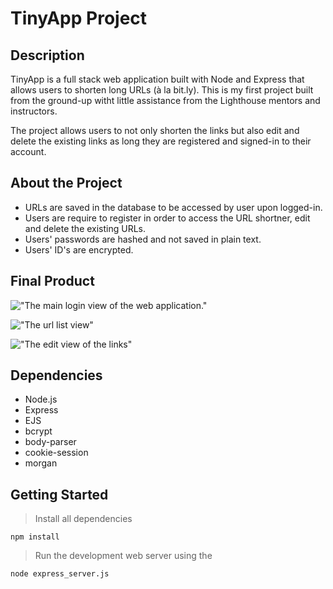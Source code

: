 # TinyApp Project

## Description
TinyApp is a full stack web application built with Node and Express that allows users to shorten long URLs (à la bit.ly). This is my first project built from the ground-up witht little assistance from the Lighthouse mentors and instructors.

The project allows users to not only shorten the links but also edit and delete the existing links as long they are registered and signed-in to their account. 

## About the Project
* URLs are saved in the database to be accessed by user upon logged-in.
* Users are require to register in order to access the URL shortner, edit and delete the existing URLs.
* Users' passwords are hashed and not saved in plain text.
* Users' ID's are encrypted.


## Final Product

!["The main login view of the web application."](https://github.com/dreamb0yDani/tinyapp/blob/master/docs/login_view.png?raw=true)

!["The url list view"](https://github.com/dreamb0yDani/tinyapp/blob/master/docs/url_list_view.png?raw=true)

!["The edit view of the links"](https://github.com/dreamb0yDani/tinyapp/blob/master/docs/edit_view.png?raw=true)

## Dependencies

- Node.js
- Express
- EJS
- bcrypt
- body-parser
- cookie-session
- morgan

## Getting Started

>Install all dependencies 
```
npm install
```
>Run the development web server using the
```
node express_server.js
```
